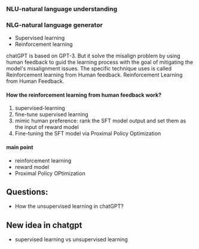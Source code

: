 ### NLU-natural language understanding

### NLG-natural language generator
- Supervised learning
- Reinforcement learning


chatGPT is based on GPT-3. But it solve the misalign problem by using human feedback to guid the learning process with the goal of mitigating the model's
misalignment issues. The specific technique uses is called Reinforcement learning from Human feedback.
Reinforcement Learning from Human Feedback.

#### How the reinforcement learning from human feedback work?
  1. supervised-learning
  2. fine-tune supervised learning
  3. mimic human preference: rank the SFT model output and set them as the input of reward model
  4. Fine-tuning the SFT model via Proximal Policy Optimization
#### main point
- reinforcement learning
- reward model
- Proximal Policy OPtimization
## Questions:
- How the unsupervised learning in chatGPT?
## New idea in chatgpt
- supervised learning vs unsupervised learning
